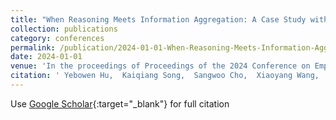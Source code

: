 ```yaml
---
title: "When Reasoning Meets Information Aggregation: A Case Study with Sports Narratives"
collection: publications
category: conferences
permalink: /publication/2024-01-01-When-Reasoning-Meets-Information-Aggregation-A-Case-Study-with-Sports-Narratives
date: 2024-01-01
venue: 'In the proceedings of Proceedings of the 2024 Conference on Empirical Methods in Natural Language Processing'
citation: ' Yebowen Hu,  Kaiqiang Song,  Sangwoo Cho,  Xiaoyang Wang,  Wenlin Yao,  Hassan Foroosh,  Dong Yu,  Fei Liu, &quot;When Reasoning Meets Information Aggregation: A Case Study with Sports Narratives.&quot; In the proceedings of Proceedings of the 2024 Conference on Empirical Methods in Natural Language Processing, 2024.'
---
```

Use [Google Scholar](https://scholar.google.com/scholar?q=When+Reasoning+Meets+Information+Aggregation:+A+Case+Study+with+Sports+Narratives){:target="_blank"} for full citation